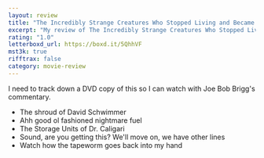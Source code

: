 ```yaml
---
layout: review
title: "The Incredibly Strange Creatures Who Stopped Living and Became Mixed-Up Zombies!!? (1964)"
excerpt: "My review of The Incredibly Strange Creatures Who Stopped Living and Became Mixed-Up Zombies!!? (1964)"
rating: "1.0"
letterboxd_url: https://boxd.it/5QhhVF
mst3k: true
rifftrax: false
category: movie-review
---
```


I need to track down a DVD copy of this so I can watch with Joe Bob Brigg's commentary.

- The shroud of David Schwimmer
- Ahh good ol fashioned nightmare fuel
- The Storage Units of Dr. Caligari
- Sound, are you getting this? We'll move on, we have other lines
- Watch how the tapeworm goes back into my hand
